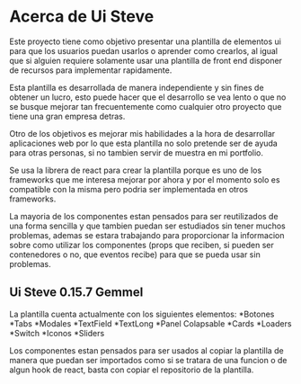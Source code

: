 # Acerca de Ui Steve

Este proyecto tiene como objetivo presentar una plantilla de elementos
ui para que los usuarios puedan usarlos o aprender como crearlos, al igual
que si alguien requiere solamente usar una plantilla de front end disponer
de recursos para implementar rapidamente.

Esta plantilla es desarrollada de manera independiente y sin fines de obtener un
lucro, esto puede hacer que el desarrollo se vea lento o que no se busque mejorar
tan frecuentemente como cualquier otro proyecto que tiene una gran empresa detras.

Otro de los objetivos es mejorar mis habilidades a la hora de desarrollar aplicaciones web
por lo que esta plantilla no solo pretende ser de ayuda para otras personas, si
no tambien servir de muestra en mi portfolio.

Se usa la librera de react para crear la plantilla porque es uno de los frameworks
que me interesa mejorar por ahora y por el momento solo es compatible
con la misma pero podria ser implementada en otros frameworks.

La mayoria de los componentes estan pensados para ser reutilizados de
una forma sencilla y que tambien puedan ser estudiados sin tener muchos
problemas, ademas se estara trabajando para proporcionar la informacion sobre como utilizar
los componentes (props que reciben, si pueden ser contenedores o no, que eventos recibe)
para que se pueda usar sin problemas.

## Ui Steve 0.15.7 Gemmel

La plantilla cuenta actualmente con los siguientes elementos:
*Botones
*Tabs 
*Modales
*TextField
*TextLong
*Panel Colapsable
*Cards
*Loaders
*Switch
*Iconos
*Sliders

Los componentes estan pensados para ser usados al copiar la plantilla
de manera que puedan ser importados como si se tratara de una funcion
o de algun hook de react, basta con copiar el repositorio de la plantilla.